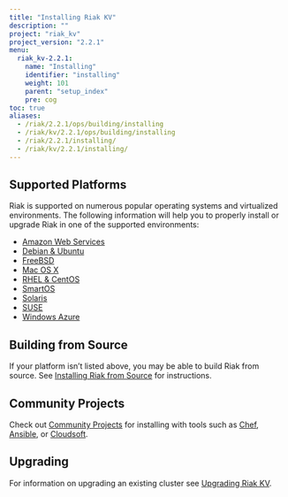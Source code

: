 ```yaml
---
title: "Installing Riak KV"
description: ""
project: "riak_kv"
project_version: "2.2.1"
menu:
  riak_kv-2.2.1:
    name: "Installing"
    identifier: "installing"
    weight: 101
    parent: "setup_index"
    pre: cog
toc: true
aliases:
  - /riak/2.2.1/ops/building/installing
  - /riak/kv/2.2.1/ops/building/installing
  - /riak/2.2.1/installing/
  - /riak/kv/2.2.1/installing/
---
```


[install aws]: /riak/kv/2.2.1/setup/installing/amazon-web-services
[install debian & ubuntu]: /riak/kv/2.2.1/setup/installing/debian-ubuntu
[install freebsd]: /riak/kv/2.2.1/setup/installing/freebsd
[install mac osx]: /riak/kv/2.2.1/setup/installing/mac-osx
[install rhel & centos]: /riak/kv/2.2.1/setup/installing/rhel-centos
[install smartos]: /riak/kv/2.2.1/setup/installing/smartos
[install solaris]: /riak/kv/2.2.1/setup/installing/solaris
[install suse]: /riak/kv/2.2.1/setup/installing/suse
[install windows azure]: /riak/kv/2.2.1/setup/installing/windows-azure
[install source index]: /riak/kv/2.2.1/setup/installing/source
[community projects]: /community/projects
[upgrade index]: /riak/kv/2.2.1/setup/upgrading

## Supported Platforms

Riak is supported on numerous popular operating systems and virtualized
environments. The following information will help you to
properly install or upgrade Riak in one of the supported environments:

  * [Amazon Web Services][install aws]
  * [Debian & Ubuntu][install debian & ubuntu]
  * [FreeBSD][install freebsd]
  * [Mac OS X][install mac osx]
  * [RHEL & CentOS][install rhel & centos]
  * [SmartOS][install smartos]
  * [Solaris][install solaris]
  * [SUSE][install suse]
  * [Windows Azure][install windows azure]

## Building from Source

If your platform isn’t listed above, you may be able to build Riak from source. See [Installing Riak from Source][install source index] for instructions.

## Community Projects

Check out [Community Projects][community projects] for installing with tools such as [Chef](https://www.chef.io/chef/), [Ansible](http://www.ansible.com/), or [Cloudsoft](http://www.cloudsoftcorp.com/).

## Upgrading

For information on upgrading an existing cluster see [Upgrading Riak KV][upgrade index].
